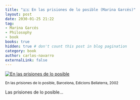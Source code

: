 ```yaml
---
title: "🇪🇸 En las prisiones de lo posible (Marina Garcés)"
layout: post
date: 2030-01-25 21:22
tag:
- Marina Garcés
- Philosophy
- book
books: true
hidden: true # don't count this post in blog pagination
category: book
author: carlos-navarro
externalLink: false
---
```


[![En las prisiones de lo posible](https://www.ed-bellaterra.com/uploads/imgproducts/thumbnails/84-7290-201-3.gif)](https://www.ed-bellaterra.com/php/llibresInfo.php?idLlibre=91)

<sub>En las prisiones de lo posible, Barcelona, Edicions Bellaterra, 2002</sub>

Las prisiones de lo posible...
